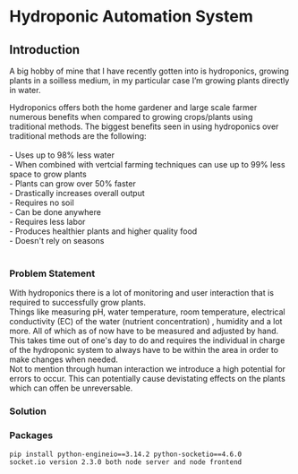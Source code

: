 # Hydroponic Automation System

## Introduction 

A big hobby of mine that I have recently gotten into is hydroponics, growing plants in a soilless medium, in my particular case I’m growing plants directly in water. </br>

Hydroponics offers both the home gardener and large scale farmer numerous benefits when compared to growing crops/plants using traditional methods.
The biggest benefits seen in using hydroponics over traditional methods are the following:</br></br>
    - Uses up to 98% less water</br>
    - When combined with vertcial farming techniques can use up to 99% less space to grow plants</br>
    - Plants can grow over 50% faster</br>
    - Drastically increases overall output</br>
    - Requires no soil</br>
    - Can be done anywhere</br>
    - Requires less labor</br>
    - Produces healthier plants and higher quality food</br>
    - Doesn't rely on seasons</br>
    </br>
 ### Problem Statement

With hydroponics there is a lot of monitoring and user interaction that is required to successfully grow plants.</br> Things like measuring pH, water temperature, room temperature, electrical conductivity (EC) of the water (nutrient concentration) , humidity and a lot more. All of which as of now have to be measured and adjusted by hand. </br> This takes time out of one's day to do and requires the individual in charge of the hydroponic system to always have to be within the area in order to make changes when needed. </br> Not to mention through human interaction we introduce a high potential for errors to occur. This can potentially cause devistating effects on the plants which can offen be unreversable.

### Solution



### Packages
    pip install python-engineio==3.14.2 python-socketio==4.6.0
    socket.io version 2.3.0 both node server and node frontend